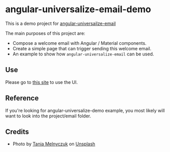 # angular-universalize-email-demo

This is a demo project for [angular-universailze-email](https://github.com/sohoffice/angular-universalize-email)

The main purposes of this project are:

- Compose a welcome email with Angular / Material components.
- Create a simple page that can trigger sending this welcome email.
- An example to show how `angular-universalize-email` can be used.

## Use

Please go to [this site](https://sohoffice.github.io/angular-universalize-email-demo/home) to use the UI.

## Reference

If you're looking for angular-universalize-demo example, you most likely will want to look into the project/email folder.

## Credits

- Photo by [Tania Melnyczuk](https://unsplash.com/photos/v03djnPOkco?utm_source=unsplash&utm_medium=referral&utm_content=creditCopyText) on [Unsplash](https://unsplash.com/search/photos/mail?utm_source=unsplash&utm_medium=referral&utm_content=creditCopyText)
